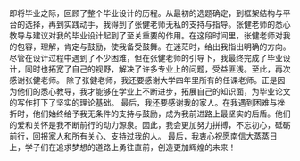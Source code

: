 即将毕业之际，回顾了整个毕业设计的历程。从最初的选题确定，到框架结构与平台的选择，再到实践动手，我得到了张健老师无私的支持与指导。张健老师的悉心教导与建议对我的毕业设计起到了至关重要的作用。在这段时间里，张健老师对我的包容，理解，肯定与鼓励，使我备受鼓舞。在迷茫时，给出我指出明确的方向。尽管在设计过程中遇到了不少困难，但在张健老师的引导下，我最终完成了毕业设计，同时也拓宽了自己的视野，解决了许多专业上的问题，受益匪浅。至此，再次感谢张健老师。
除了张健老师，我还要感谢大学四年里所有的任课老师。正是因为他们的悉心教导，我才能够在学业上不断进步，拓展自己的知识面，为毕业论文的写作打下了坚实的理论基础。
最后，我还要感谢我的家人。在我遇到困难与挫折时，他们始终给予我无条件的支持与鼓励，成为我前进路上最坚实的后盾。他们的爱和关怀是我不断前行的动力源泉。因此，我会更加努力拼搏，不忘初心，砥砺前行，回报家人和所有关心、支持过我的人。
最后，我衷心祝愿南信大蒸蒸日上，学子们在追求梦想的道路上勇往直前，创造更加辉煌的未来！